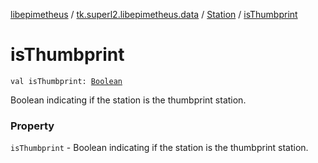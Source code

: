 [libepimetheus](../../index.md) / [tk.superl2.libepimetheus.data](../index.md) / [Station](index.md) / [isThumbprint](./is-thumbprint.md)

# isThumbprint

`val isThumbprint: `[`Boolean`](https://kotlinlang.org/api/latest/jvm/stdlib/kotlin/-boolean/index.html)

Boolean indicating if the station is the thumbprint station.

### Property

`isThumbprint` - Boolean indicating if the station is the thumbprint station.